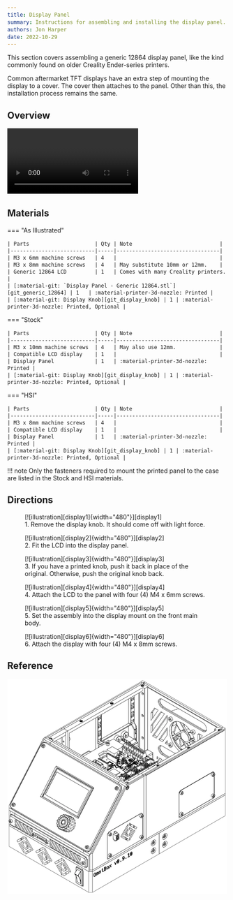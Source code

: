 ```yaml
---
title: Display Panel
summary: Instructions for assembling and installing the display panel.
authors: Jon Harper
date: 2022-10-29
---
```


This section covers assembling a generic 12864 display panel, like the kind commonly found on older Creality Ender-series printers.

Common aftermarket TFT displays have an extra step of mounting the display to a cover. The cover then attaches to the panel. Other than this, the installation process remains the same.

## Overview

<video controls="">
    <source src="{{meta.video_folder}}display.mp4" type="video/mp4">
</video>

## Materials

=== "As Illustrated"

    | Parts                     | Qty | Note                            |
    |---------------------------|-----|---------------------------------|
    | M3 x 6mm machine screws   | 4   |                                 |
    | M3 x 8mm machine screws   | 4   | May substitute 10mm or 12mm.    |
    | Generic 12864 LCD         | 1   | Comes with many Creality printers. |
    | [:material-git: `Display Panel - Generic 12864.stl`][git_generic_12864] | 1   | :material-printer-3d-nozzle: Printed |
    | [:material-git: Display Knob][git_display_knob] | 1 | :material-printer-3d-nozzle: Printed, Optional |


=== "Stock"

    | Parts                     | Qty | Note                            |
    |---------------------------|-----|---------------------------------|
    | M3 x 10mm machine screws  | 4   | May also use 12mm.              |
    | Compatible LCD display    | 1   |                                 |
    | Display Panel             | 1   | :material-printer-3d-nozzle: Printed |
    | [:material-git: Display Knob][git_display_knob] | 1 | :material-printer-3d-nozzle: Printed, Optional |

=== "HSI"

    | Parts                     | Qty | Note                            |
    |---------------------------|-----|---------------------------------|
    | M3 x 8mm machine screws   | 4   |                                 |
    | Compatible LCD display    | 1   |                                 |
    | Display Panel             | 1   | :material-printer-3d-nozzle: Printed |
    | [:material-git: Display Knob][git_display_knob] | 1 | :material-printer-3d-nozzle: Printed, Optional |

!!! note
    Only the fasteners required to mount the printed panel to the case are listed in the Stock and HSI materials.
    
## Directions
                                                            
<figure markdown>
  [![illustration][display1]{width="480"}][display1]
  <figcaption>1. Remove the display knob. It should come off with light force.</figcaption>
</figure>

<figure markdown>
  [![illustration][display2]{width="480"}][display2]
  <figcaption>2. Fit the LCD into the display panel.</figcaption>
</figure>

<figure markdown>
  [![illustration][display3]{width="480"}][display3]
  <figcaption>3. If you have a printed knob, push it back in place of the original. Otherwise, push the original knob back.</figcaption>
</figure>

<figure markdown>
  [![illustration][display4]{width="480"}][display4]
  <figcaption>4. Attach the LCD to the panel with four (4) M4 x 6mm screws.</figcaption>
</figure>

<figure markdown>
  [![illustration][display5]{width="480"}][display5]
  <figcaption>5. Set the assembly into the display mount on the front main body.</figcaption>
</figure>

<figure markdown>
  [![illustration][display6]{width="480"}][display6]
  <figcaption>6. Attach the display with four (4) M4 x 8mm screws.</figcaption>
</figure>

## Reference

[![illustration][display_final]][display_final]

[display1]: ../img/assembly/panels/display/display1.webp
[display2]: ../img/assembly/panels/display/display2.webp
[display3]: ../img/assembly/panels/display/display3.webp
[display4]: ../img/assembly/panels/display/display4.webp
[display5]: ../img/assembly/panels/display/display5.webp
[display6]: ../img/assembly/panels/display/display6.webp
[display_final]: ../img/assembly/panels/display/display_final.webp